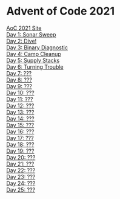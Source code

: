 # Advent of Code 2021

[AoC 2021 Site](https://adventofcode.com/2021)<br>
[Day 1: Sonar Sweep](day_01.ipynb)<br>
[Day 2: Dive!](day_02.ipynb)<br>
[Day 3: Binary Diagnostic](day_03.ipynb)<br>
[Day 4: Camp Cleanup](day%2004.ipynb)<br>
[Day 5: Supply Stacks](day%2005.ipynb)<br>
[Day 6: Turning Trouble](day%2006.ipynb)<br>
[Day 7: ???](day%2007.ipynb)<br>
[Day 8: ???](day%2008.ipynb)<br>
[Day 9: ???](day%2009.ipynb)<br>
[Day 10: ???](day%2010.ipynb)<br>
[Day 11: ???](day%2011.ipynb)<br>
[Day 12: ???](day%2012.ipynb)<br>
[Day 13: ???](day%2013.ipynb)<br>
[Day 14: ???](day%2014.ipynb)<br>
[Day 15: ???](day%2015.ipynb)<br>
[Day 16: ???](day%2016.ipynb)<br>
[Day 17: ???](day%2017.ipynb)<br>
[Day 18: ???](day%2018.ipynb)<br>
[Day 19: ???](day%2019.ipynb)<br>
[Day 20: ???](day%2020.ipynb)<br>
[Day 21: ???](day%2021.ipynb)<br>
[Day 22: ???](day%2022.ipynb)<br>
[Day 23: ???](day%2023.ipynb)<br>
[Day 24: ???](day%2024.ipynb)<br>
[Day 25: ???](day%2025.ipynb)<br>